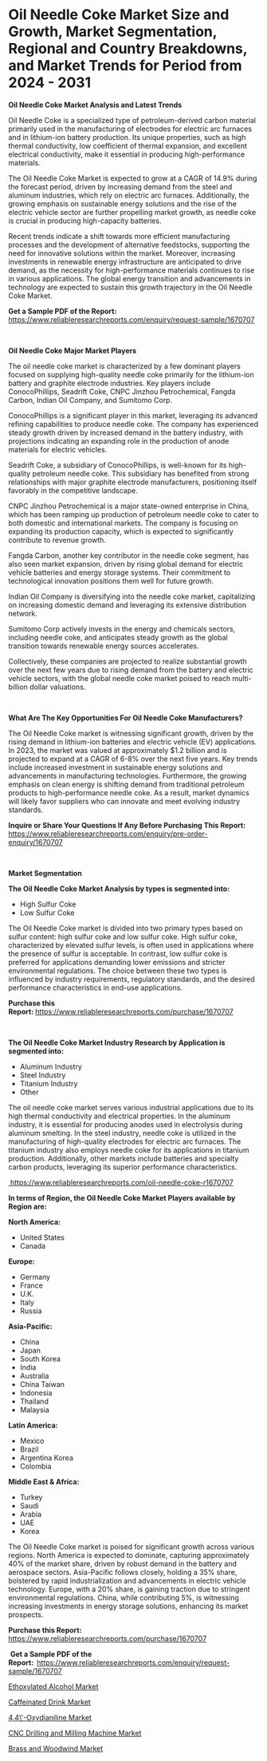 <p><h1>Oil Needle Coke Market Size and Growth, Market Segmentation, Regional and Country Breakdowns, and Market Trends for Period from 2024 -  2031</h1></p><p><strong>Oil Needle Coke Market Analysis and Latest Trends</strong></p>
<p><p>Oil Needle Coke is a specialized type of petroleum-derived carbon material primarily used in the manufacturing of electrodes for electric arc furnaces and in lithium-ion battery production. Its unique properties, such as high thermal conductivity, low coefficient of thermal expansion, and excellent electrical conductivity, make it essential in producing high-performance materials.</p><p>The Oil Needle Coke Market is expected to grow at a CAGR of 14.9% during the forecast period, driven by increasing demand from the steel and aluminum industries, which rely on electric arc furnaces. Additionally, the growing emphasis on sustainable energy solutions and the rise of the electric vehicle sector are further propelling market growth, as needle coke is crucial in producing high-capacity batteries.</p><p>Recent trends indicate a shift towards more efficient manufacturing processes and the development of alternative feedstocks, supporting the need for innovative solutions within the market. Moreover, increasing investments in renewable energy infrastructure are anticipated to drive demand, as the necessity for high-performance materials continues to rise in various applications. The global energy transition and advancements in technology are expected to sustain this growth trajectory in the Oil Needle Coke Market.</p></p>
<p><strong>Get a Sample PDF of the Report:&nbsp;</strong> <a href="https://www.reliableresearchreports.com/enquiry/request-sample/1670707?utm_campaign=36&utm_medium=2&utm_source=Github&utm_content=ia&utm_term=09102024&utm_id=oil-needle-coke">https://www.reliableresearchreports.com/enquiry/request-sample/1670707</a></p>
<p>&nbsp;</p>
<p><strong>Oil Needle Coke Major Market Players</strong></p>
<p><p>The oil needle coke market is characterized by a few dominant players focused on supplying high-quality needle coke primarily for the lithium-ion battery and graphite electrode industries. Key players include ConocoPhillips, Seadrift Coke, CNPC Jinzhou Petrochemical, Fangda Carbon, Indian Oil Company, and Sumitomo Corp.</p><p>ConocoPhillips is a significant player in this market, leveraging its advanced refining capabilities to produce needle coke. The company has experienced steady growth driven by increased demand in the battery industry, with projections indicating an expanding role in the production of anode materials for electric vehicles.</p><p>Seadrift Coke, a subsidiary of ConocoPhillips, is well-known for its high-quality petroleum needle coke. This subsidiary has benefited from strong relationships with major graphite electrode manufacturers, positioning itself favorably in the competitive landscape.</p><p>CNPC Jinzhou Petrochemical is a major state-owned enterprise in China, which has been ramping up production of petroleum needle coke to cater to both domestic and international markets. The company is focusing on expanding its production capacity, which is expected to significantly contribute to revenue growth.</p><p>Fangda Carbon, another key contributor in the needle coke segment, has also seen market expansion, driven by rising global demand for electric vehicle batteries and energy storage systems. Their commitment to technological innovation positions them well for future growth.</p><p>Indian Oil Company is diversifying into the needle coke market, capitalizing on increasing domestic demand and leveraging its extensive distribution network.</p><p>Sumitomo Corp actively invests in the energy and chemicals sectors, including needle coke, and anticipates steady growth as the global transition towards renewable energy sources accelerates.</p><p>Collectively, these companies are projected to realize substantial growth over the next few years due to rising demand from the battery and electric vehicle sectors, with the global needle coke market poised to reach multi-billion dollar valuations.</p></p>
<p>&nbsp;</p>
<p><strong>What Are The Key Opportunities For Oil Needle Coke Manufacturers?</strong></p>
<p><p>The Oil Needle Coke market is witnessing significant growth, driven by the rising demand in lithium-ion batteries and electric vehicle (EV) applications. In 2023, the market was valued at approximately $1.2 billion and is projected to expand at a CAGR of 6-8% over the next five years. Key trends include increased investment in sustainable energy solutions and advancements in manufacturing technologies. Furthermore, the growing emphasis on clean energy is shifting demand from traditional petroleum products to high-performance needle coke. As a result, market dynamics will likely favor suppliers who can innovate and meet evolving industry standards.</p></p>
<p><strong>Inquire or Share Your Questions If Any Before Purchasing This Report:</strong> <a href="https://www.reliableresearchreports.com/enquiry/pre-order-enquiry/1670707?utm_campaign=36&utm_medium=2&utm_source=Github&utm_content=ia&utm_term=09102024&utm_id=oil-needle-coke">https://www.reliableresearchreports.com/enquiry/pre-order-enquiry/1670707</a></p>
<p>&nbsp;</p>
<p><strong>Market Segmentation</strong></p>
<p><strong>The Oil Needle Coke Market Analysis by types is segmented into:</strong></p>
<p><ul><li>High Sulfur Coke</li><li>Low Sulfur Coke</li></ul></p>
<p><p>The Oil Needle Coke market is divided into two primary types based on sulfur content: high sulfur coke and low sulfur coke. High sulfur coke, characterized by elevated sulfur levels, is often used in applications where the presence of sulfur is acceptable. In contrast, low sulfur coke is preferred for applications demanding lower emissions and stricter environmental regulations. The choice between these two types is influenced by industry requirements, regulatory standards, and the desired performance characteristics in end-use applications.</p></p>
<p><strong>Purchase this Report:&nbsp;</strong><a href="https://www.reliableresearchreports.com/purchase/1670707?utm_campaign=36&utm_medium=2&utm_source=Github&utm_content=ia&utm_term=09102024&utm_id=oil-needle-coke">https://www.reliableresearchreports.com/purchase/1670707</a></p>
<p>&nbsp;</p>
<p><strong>The Oil Needle Coke Market Industry Research by Application is segmented into:</strong></p>
<p><ul><li>Aluminum Industry</li><li>Steel Industry</li><li>Titanium Industry</li><li>Other</li></ul></p>
<p><p>The oil needle coke market serves various industrial applications due to its high thermal conductivity and electrical properties. In the aluminum industry, it is essential for producing anodes used in electrolysis during aluminum smelting. In the steel industry, needle coke is utilized in the manufacturing of high-quality electrodes for electric arc furnaces. The titanium industry also employs needle coke for its applications in titanium production. Additionally, other markets include batteries and specialty carbon products, leveraging its superior performance characteristics.</p></p>
<p><a href="https://www.reliableresearchreports.com/oil-needle-coke-r1670707?utm_campaign=36&utm_medium=2&utm_source=Github&utm_content=ia&utm_term=09102024&utm_id=oil-needle-coke">&nbsp;https://www.reliableresearchreports.com/oil-needle-coke-r1670707</a></p>
<p><strong>In terms of Region, the Oil Needle Coke Market Players available by Region are:</strong></p>
<p>
    <p> <strong> North America: </strong>
        <ul>
            <li>United States</li>
            <li>Canada</li>
        </ul>
        </p> 
    <p> <strong> Europe: </strong>
        <ul>
            <li>Germany</li>
            <li>France</li>
            <li>U.K.</li>
            <li>Italy</li>
            <li>Russia</li>
        </ul>
        </p> 
    <p> <strong> Asia-Pacific: </strong>
        <ul>
            <li>China</li>
            <li>Japan</li>
            <li>South Korea</li>
            <li>India</li>
            <li>Australia</li>
            <li>China Taiwan</li>
            <li>Indonesia</li>
            <li>Thailand</li>
            <li>Malaysia</li>
        </ul>
        </p> 
    <p> <strong> Latin America: </strong>
        <ul>
            <li>Mexico</li>
            <li>Brazil</li>
            <li>Argentina Korea</li>
            <li>Colombia</li>
        </ul>
        </p> 
    <p> <strong> Middle East & Africa: </strong>
        <ul>
            <li>Turkey</li>
            <li>Saudi</li>
            <li>Arabia</li>
            <li>UAE</li>
            <li>Korea</li>
        </ul>
    </p>
    </p>
<p><p>The Oil Needle Coke market is poised for significant growth across various regions. North America is expected to dominate, capturing approximately 40% of the market share, driven by robust demand in the battery and aerospace sectors. Asia-Pacific follows closely, holding a 35% share, bolstered by rapid industrialization and advancements in electric vehicle technology. Europe, with a 20% share, is gaining traction due to stringent environmental regulations. China, while contributing 5%, is witnessing increasing investments in energy storage solutions, enhancing its market prospects.</p></p>
<p><strong>Purchase this Report: </strong><a href="https://www.reliableresearchreports.com/purchase/1670707?utm_campaign=36&utm_medium=2&utm_source=Github&utm_content=ia&utm_term=09102024&utm_id=oil-needle-coke">https://www.reliableresearchreports.com/purchase/1670707</a></p>
<p>&nbsp;<strong>Get a Sample PDF of the Report:&nbsp;&nbsp;</strong><a href="https://www.reliableresearchreports.com/enquiry/request-sample/1670707?utm_campaign=36&utm_medium=2&utm_source=Github&utm_content=ia&utm_term=09102024&utm_id=oil-needle-coke">https://www.reliableresearchreports.com/enquiry/request-sample/1670707</a></p>
<p><strong></strong></p>
<p><p><a href="https://www.linkedin.com/pulse/ethoxylated-alcohol-market-forecasts-trends-impact-analysis-qfqce?utm_campaign=36&utm_medium=2&utm_source=Github&utm_content=ia&utm_term=09102024&utm_id=oil-needle-coke">Ethoxylated Alcohol Market</a></p><p><a href="https://issuu.com/reportprime-2/docs/caffeinated-drink-market-size-2030._9aa1fdfa942178?utm_campaign=36&utm_medium=2&utm_source=Github&utm_content=ia&utm_term=09102024&utm_id=oil-needle-coke">Caffeinated Drink Market</a></p><p><a href="https://github.com/SanjidaKhan901/Market-Research-Report-List-1/blob/main/44-oxydianiline-market.md?utm_campaign=36&utm_medium=2&utm_source=Github&utm_content=ia&utm_term=09102024&utm_id=oil-needle-coke">4,4\'-Oxydianiline Market</a></p><p><a href="https://www.linkedin.com/pulse/cnc-drilling-milling-machine-market-size-share-analysis-growth-guwuc?utm_campaign=36&utm_medium=2&utm_source=Github&utm_content=ia&utm_term=09102024&utm_id=oil-needle-coke">CNC Drilling and Milling Machine Market</a></p><p><a href="https://github.com/AngelaWalsh696/Market-Research-Report-List-1/blob/main/brass-and-woodwind-market.md?utm_campaign=36&utm_medium=2&utm_source=Github&utm_content=ia&utm_term=09102024&utm_id=oil-needle-coke">Brass and Woodwind Market</a></p></p>